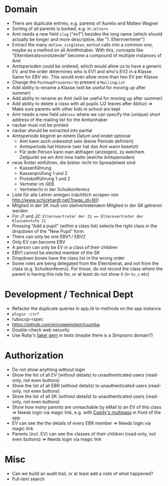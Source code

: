 # Domain

* There are duplicate entries, e.g. parents of Aurelio and Matteo Wagner
* Sorting of all parents is borked, e.g. in `/eltern`
* Amt needs a new field `slug` ("ev1") besides the long name (which should actually be longer and more descriptive, like "1. Elternvertreter")
* Extract the many `define_singleton_method` calls into a common one, maybe as a method on all Amt#inhaber. With this, concepts like "Elternbeiratsvorsitzende" become a compound of multiple instances of Amt
* Amtsperioden could be ordered, which would allow us to have a generic EV, and the order determines who is EV1 and who's EV2 in a Klasse. Same for EBV etc. This would even allow more than two EV per Klasse.
* Change the `PostmapPresenter` to present a `MailingList`
* Add ability to rename a Klasse (will be useful for moving up after summer)
* Add ability to rename an Amt (will be useful for moving up after summer)
* Add ability to delete a class with all pupils (J2 leaves after Abitur)
  => Make sure parents with other kids in school are kept
* Amt needs a new field `address` where we can specify the (unique) short address of the mailing list for the Amtsinhaber
* navbar must not be printed
* navbar should be extracted into partial
* Amtsperiode beginnt an einem Datum und endet optional
  - Amt kann auch unbesetzt sein (keine Periode definiert)
  - Amtsperiode hat Historie (wer hat das Amt wann besetzt)
  - Für jede Person kann man abfragen (anzeigen), zu welchem Zeitpunkt sie ein Amt inne hatte (welche Amtsperioden)
* neue Ämter einführen, die bisher nicht im Spreadsheet sind:
  - Kassenführung
  - Kassenprüfung 1 und 2
  - Protokollführung 1 und 2
  - Vertreter im GEB
  - Vertreter/in in der Schulkonferenz
* Liste für alle Lehrer anlegen (nächtlich scrapen von http://www.schickhardt.net/?page_id=90)
* Mitglied in der SK muß von stellvertretendem Mitglied in der SK getrennt werden
* For J1 and J2: `Elternvertreter der J1 == Elternvertreter der Klassenstufe J1`
* Pressing "Add a pupil" (within a class list) selects the right class in the dropdown of the "New Pupil" form
* There can only be one EBV1 / EBV2
* Only EV can become EBV
* A person can only be EV in a class of their children
* EBV1 cannot be elected member of the SK
* Dropdown boxes have the class list in the wrong order
* Some roles are being delegated from the Elternbeirat, and not from the class (e.g. Schulkonferenz). For those, do not record the class where the parent is having this role for, or at least do not show it (in `to_s` etc)

# Development / Technical Dept

* Refactor the duplicate queries in app.rb to methods on the app instance
* `plugin :csrf`
* rubocop-rspec
* https://github.com/ericqweinstein/ruumba
* Double-check web security
* Use Ruby's [faker gem](https://github.com/stympy/faker) in tests (maybe there is a Simpsons domain?)

# Authorization

* Do not show anything without login
* Show the list of all EV (without details) to unauthenticated users (read-only, not even buttons)
* Show the list of all EBR (without details) to unauthenticated users (read-only, not even buttons)
* Show the list of all SK (without details) to unauthenticated users (read-only, not even buttons)
* Show _how many_ parents are unreachable by eMail to an EV of this class
  => Needs login via magic link, e.g. with [Caddy's multipass](https://github.com/namsral/multipass) in front of the app
* EV can see the the details of every EBR member
  => Needs login via magic link
* Parents (incl. EV) can see the classes of their children (read-only, not even buttons)
  => Needs login via magic link

# Misc

* Can we build an audit trail, or at least add a note of what happened?
* Full-text search
